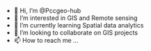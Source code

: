 - 👋 Hi, I’m @Pccgeo-hub
- 👀 I’m interested in GIS and Remote sensing
- 🌱 I’m currently learning Spatial data analytics
- 💞️ I’m looking to collaborate on GIS projects
- 📫 How to reach me ...

<!---
Pccgeo-hub/Pccgeo-hub is a ✨ special ✨ repository because its `README.md` (this file) appears on your GitHub profile.
You can click the Preview link to take a look at your changes.
--->
